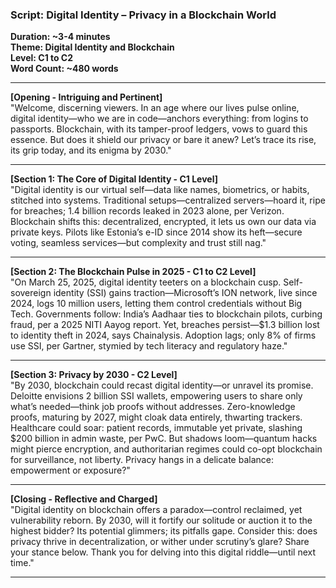 ### Script: Digital Identity – Privacy in a Blockchain World  
**Duration: ~3-4 minutes**  
**Theme: Digital Identity and Blockchain**  
**Level: C1 to C2**  
**Word Count: ~480 words**  

---

**[Opening - Intriguing and Pertinent]**  
"Welcome, discerning viewers. In an age where our lives pulse online, digital identity—who we are in code—anchors everything: from logins to passports. Blockchain, with its tamper-proof ledgers, vows to guard this essence. But does it shield our privacy or bare it anew? Let’s trace its rise, its grip today, and its enigma by 2030."

---

**[Section 1: The Core of Digital Identity - C1 Level]**  
"Digital identity is our virtual self—data like names, biometrics, or habits, stitched into systems. Traditional setups—centralized servers—hoard it, ripe for breaches; 1.4 billion records leaked in 2023 alone, per Verizon. Blockchain shifts this: decentralized, encrypted, it lets us own our data via private keys. Pilots like Estonia’s e-ID since 2014 show its heft—secure voting, seamless services—but complexity and trust still nag."

---

**[Section 2: The Blockchain Pulse in 2025 - C1 to C2 Level]**  
"On March 25, 2025, digital identity teeters on a blockchain cusp. Self-sovereign identity (SSI) gains traction—Microsoft’s ION network, live since 2024, logs 10 million users, letting them control credentials without Big Tech. Governments follow: India’s Aadhaar ties to blockchain pilots, curbing fraud, per a 2025 NITI Aayog report. Yet, breaches persist—$1.3 billion lost to identity theft in 2024, says Chainalysis. Adoption lags; only 8% of firms use SSI, per Gartner, stymied by tech literacy and regulatory haze."

---

**[Section 3: Privacy by 2030 - C2 Level]**  
"By 2030, blockchain could recast digital identity—or unravel its promise. Deloitte envisions 2 billion SSI wallets, empowering users to share only what’s needed—think job proofs without addresses. Zero-knowledge proofs, maturing by 2027, might cloak data entirely, thwarting trackers. Healthcare could soar: patient records, immutable yet private, slashing $200 billion in admin waste, per PwC. But shadows loom—quantum hacks might pierce encryption, and authoritarian regimes could co-opt blockchain for surveillance, not liberty. Privacy hangs in a delicate balance: empowerment or exposure?"

---

**[Closing - Reflective and Charged]**  
"Digital identity on blockchain offers a paradox—control reclaimed, yet vulnerability reborn. By 2030, will it fortify our solitude or auction it to the highest bidder? Its potential glimmers; its pitfalls gape. Consider this: does privacy thrive in decentralization, or wither under scrutiny’s glare? Share your stance below. Thank you for delving into this digital riddle—until next time."

---
